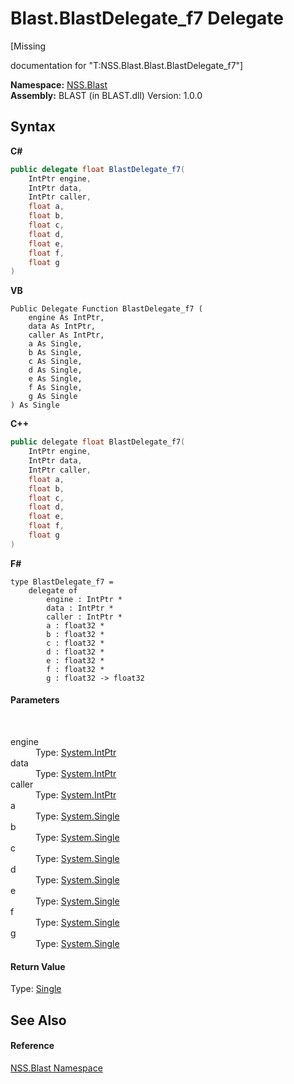 # Blast.BlastDelegate_f7 Delegate
 

\[Missing <summary> documentation for "T:NSS.Blast.Blast.BlastDelegate_f7"\]

**Namespace:**&nbsp;<a href="88b55311-4a89-0894-e27a-e157e443c7f7.md">NSS.Blast</a><br />**Assembly:**&nbsp;BLAST (in BLAST.dll) Version: 1.0.0

## Syntax

**C#**<br />
``` C#
public delegate float BlastDelegate_f7(
	IntPtr engine,
	IntPtr data,
	IntPtr caller,
	float a,
	float b,
	float c,
	float d,
	float e,
	float f,
	float g
)
```

**VB**<br />
``` VB
Public Delegate Function BlastDelegate_f7 ( 
	engine As IntPtr,
	data As IntPtr,
	caller As IntPtr,
	a As Single,
	b As Single,
	c As Single,
	d As Single,
	e As Single,
	f As Single,
	g As Single
) As Single
```

**C++**<br />
``` C++
public delegate float BlastDelegate_f7(
	IntPtr engine, 
	IntPtr data, 
	IntPtr caller, 
	float a, 
	float b, 
	float c, 
	float d, 
	float e, 
	float f, 
	float g
)
```

**F#**<br />
``` F#
type BlastDelegate_f7 = 
    delegate of 
        engine : IntPtr * 
        data : IntPtr * 
        caller : IntPtr * 
        a : float32 * 
        b : float32 * 
        c : float32 * 
        d : float32 * 
        e : float32 * 
        f : float32 * 
        g : float32 -> float32
```


#### Parameters
&nbsp;<dl><dt>engine</dt><dd>Type: <a href="https://docs.microsoft.com/dotnet/api/system.intptr" target="_blank" rel="noopener noreferrer">System.IntPtr</a><br /></dd><dt>data</dt><dd>Type: <a href="https://docs.microsoft.com/dotnet/api/system.intptr" target="_blank" rel="noopener noreferrer">System.IntPtr</a><br /></dd><dt>caller</dt><dd>Type: <a href="https://docs.microsoft.com/dotnet/api/system.intptr" target="_blank" rel="noopener noreferrer">System.IntPtr</a><br /></dd><dt>a</dt><dd>Type: <a href="https://docs.microsoft.com/dotnet/api/system.single" target="_blank" rel="noopener noreferrer">System.Single</a><br /></dd><dt>b</dt><dd>Type: <a href="https://docs.microsoft.com/dotnet/api/system.single" target="_blank" rel="noopener noreferrer">System.Single</a><br /></dd><dt>c</dt><dd>Type: <a href="https://docs.microsoft.com/dotnet/api/system.single" target="_blank" rel="noopener noreferrer">System.Single</a><br /></dd><dt>d</dt><dd>Type: <a href="https://docs.microsoft.com/dotnet/api/system.single" target="_blank" rel="noopener noreferrer">System.Single</a><br /></dd><dt>e</dt><dd>Type: <a href="https://docs.microsoft.com/dotnet/api/system.single" target="_blank" rel="noopener noreferrer">System.Single</a><br /></dd><dt>f</dt><dd>Type: <a href="https://docs.microsoft.com/dotnet/api/system.single" target="_blank" rel="noopener noreferrer">System.Single</a><br /></dd><dt>g</dt><dd>Type: <a href="https://docs.microsoft.com/dotnet/api/system.single" target="_blank" rel="noopener noreferrer">System.Single</a><br /></dd></dl>

#### Return Value
Type: <a href="https://docs.microsoft.com/dotnet/api/system.single" target="_blank" rel="noopener noreferrer">Single</a>

## See Also


#### Reference
<a href="88b55311-4a89-0894-e27a-e157e443c7f7.md">NSS.Blast Namespace</a><br />